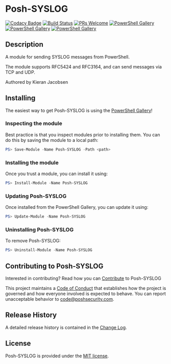 # Posh-SYSLOG

[![Codacy Badge](https://api.codacy.com/project/badge/Grade/108fce1968bc40e689ef8053bc3d1e78)](https://app.codacy.com/app/kjacobsen/Posh-SYSLOG?utm_source=github.com&utm_medium=referral&utm_content=poshsecurity/Posh-SYSLOG&utm_campaign=Badge_Grade_Dashboard)
[![Build Status](https://dev.azure.com/poshsecurity/PowerShell/_apis/build/status/Posh-SYSLOG?branchName=master)](https://dev.azure.com/poshsecurity/PowerShell/_build/latest?definitionId=40&branchName=master)
[![PRs Welcome](https://img.shields.io/badge/PRs-welcome-brightgreen.svg?style=flat-square)](http://makeapullrequest.com)
[![PowerShell Gallery](https://img.shields.io/powershellgallery/v/posh-syslog.svg)](https://www.powershellgallery.com/packages/Posh-SYSLOG)
[![PowerShell Gallery](https://img.shields.io/powershellgallery/p/posh-syslog.svg)](https://www.powershellgallery.com/packages/Posh-SYSLOG)
[![PowerShell Gallery](https://img.shields.io/powershellgallery/dt/posh-syslog.svg)](https://www.powershellgallery.com/packages/Posh-SYSLOG)

## Description

A module for sending SYSLOG messages from PowerShell.

The module supports RFC5424 and RFC3164, and can send messages via TCP and UDP.

Authored by Kieran Jacobsen

## Installing

The easiest way to get Posh-SYSLOG is using the [PowerShell Gallery](https://powershellgallery.com/packages/Posh-SYSLOG/)!

### Inspecting the module

Best practice is that you inspect modules prior to installing them. You can do this by saving the module to a local path:

``` PowerShell
PS> Save-Module -Name Posh-SYSLOG -Path <path>
```

### Installing the module

Once you trust a module, you can install it using:

``` PowerShell
PS> Install-Module -Name Posh-SYSLOG
```

### Updating Posh-SYSLOG

Once installed from the PowerShell Gallery, you can update it using:

``` PowerShell
PS> Update-Module -Name Posh-SYSLOG
```

### Uninstalling Posh-SYSLOG

To remove Posh-SYSLOG:

``` PowerShell
PS> Uninstall-Module -Name Posh-SYSLOG
```

## Contributing to Posh-SYSLOG

Interested in contributing? Read how you can [Contribute](contributing.md) to Posh-SYSLOG

This project maintains a [Code of Conduct](code-of-conduct.md) that establishes how the project is governed and how everyone involved is expected to behave. You can report unacceptable behavior to [code@poshsecurity.com](mailto:code@poshsecurity.com).

## Release History

A detailed release history is contained in the [Change Log](CHANGELOG.md).

## License

Posh-SYSLOG is provided under the [MIT license](LICENSE.md).
